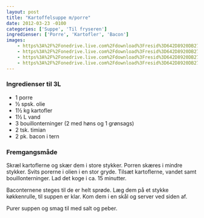 ```yaml
---
layout: post
title: "Kartoffelsuppe m/porre"
date: 2012-03-23 -0100
categories: ['Suppe', 'Til fryseren']
ingredienser: ['Porre', 'Kartofler', 'Bacon']
images:
    - https%3A%2F%2Fonedrive.live.com%2Fdownload%3Fresid%3D642D8920DB2784EE!241863
    - https%3A%2F%2Fonedrive.live.com%2Fdownload%3Fresid%3D642D8920DB2784EE!124255
    - https%3A%2F%2Fonedrive.live.com%2Fdownload%3Fresid%3D642D8920DB2784EE!124266
    - https%3A%2F%2Fonedrive.live.com%2Fdownload%3Fresid%3D642D8920DB2784EE!124271
---
```


### Ingredienser til 3L
-   1 porre
-   ½ spsk. olie
-   1½ kg kartofler
-   1½ L vand
-   3 bouillonterninger (2 med høns og 1 grønsags)
-   2 tsk. timian
-   2 pk. bacon i tern

### Fremgangsmåde
Skræl kartoflerne og skær dem i store stykker. Porren skæres i mindre stykker. Svits porerne i olien i en stor gryde. Tilsæt kartoflerne, vandet samt bouillonterninger.
Lad det koge i ca. 15 minutter.

Baconternene steges til de er helt sprøde. Læg dem på et stykke køkkenrulle, til suppen er klar. Kom dem i en skål og server ved siden af.

Purer suppen og smag til med salt og peber.

